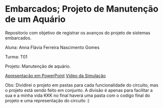 # Embarcados; Projeto de Manutenção de um Aquário
Repositorio com objetivo de registrar os avanços do projeto de sistemas embarcados. 

Aluna: Anna Flávia Ferreira Nascimento Gomes 

Turma: T01

Projeto: Manutenção de aquário.

[Apresentação em PowerPoint](https://github.com/nah2602/embarcadosprojeto/blob/main/Apresenta%C3%A7%C3%A3o.pptx)
[Video da Simulação](https://youtu.be/yuG8ByqXMjU)

Obs: Dividirei o projeto em pastas para cada funcionalidade do circuito, mas o projeto está sendo feito em conjunto. A divisão é apenas para facilitar a sua e a minha vida KKK no final haverá uma pasta com o codigo final do projeto e uma representação do circuito :)
